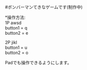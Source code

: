 #ボンバーマンてきなゲームです(制作中)  

*操作方法:  
1P awsd  
button1 = q  
button2 = e  

2P jikl  
button1 = u  
button2 = o  
  
Padでも操作できるようにします。   
